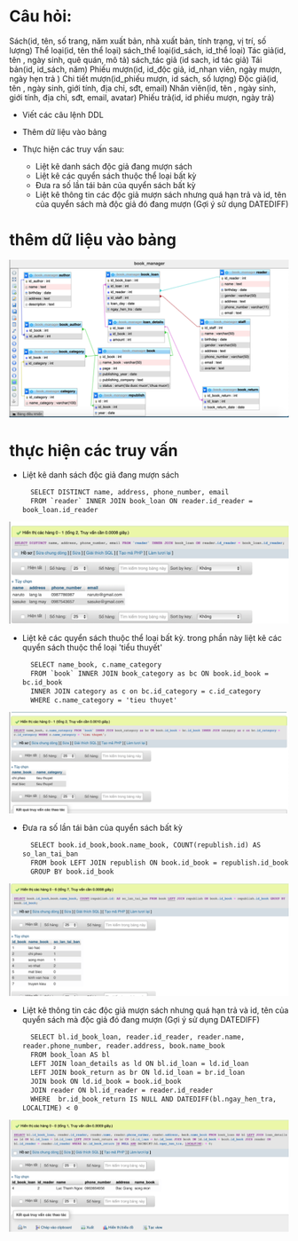 # Câu hỏi:
Sách(id, tên, số trang, năm xuất bản, nhà xuất bản, tính trạng, vị trí, số lượng)
Thể loại(id, tên thể loại)
sách_thể loại(id_sách, id_thể loại)
Tác giả(id, tên , ngày sinh, quê quán, mô tả)
sách_tác giả (id sach, id tác giả)
Tái bản(id, id_sách, năm)
Phiếu mượn(id, id_độc giả, id_nhan viên, ngày mượn, ngày hẹn trả )
Chi tiết mượn(id_phiếu mượn, id sách, số lượng)
Độc giả(id, tên , ngày sinh, giới tính, địa chỉ, sđt, email)
Nhân viên(id, tên , ngày sinh, giới tính, địa chỉ, sđt, email, avatar)
Phiếu trả(id, id phiếu mượn, ngày trả)

* Viết các câu lệnh DDL
* Thêm dữ liệu vào bảng
* Thực hiện các truy vấn sau:

    - Liệt kê danh sách độc giả đang mượn sách
    - Liệt kê các quyển sách thuộc thể loại bất kỳ
    - Đưa ra số lần tái bản của quyển sách bất kỳ
    - Liệt kê thông tin các độc giả mượn sách nhưng quá hạn trả và id, tên của quyển sách mà độc giả đó đang mượn (Gợi ý sử dụng DATEDIFF)

# thêm dữ liệu vào bảng

![relationship](./image/relationship.png)


# thực hiện các truy vấn

* Liệt kê danh sách độc giả đang mượn sách

        SELECT DISTINCT name, address, phone_number, email
        FROM `reader` INNER JOIN book_loan ON reader.id_reader = book_loan.id_reader 

![qr1](./image/qr1.png)

* Liệt kê các quyển sách thuộc thể loại bất kỳ.
trong phần này liệt kê các quyển sách thuộc thể loại 'tiểu thuyết'

        SELECT name_book, c.name_category
        FROM `book` INNER JOIN book_category as bc ON book.id_book = bc.id_book
        INNER JOIN category as c on bc.id_category = c.id_category
        WHERE c.name_category = 'tieu thuyet'


![qr2](./image/qr2.png)

* Đưa ra số lần tái bản của quyển sách bất kỳ

        SELECT book.id_book,book.name_book, COUNT(republish.id) AS so_lan_tai_ban
        FROM book LEFT JOIN republish ON book.id_book = republish.id_book
        GROUP BY book.id_book

![qr3](./image/qr3.png)

* Liệt kê thông tin các độc giả mượn sách nhưng quá hạn trả và id, tên của quyển sách mà độc giả đó đang mượn (Gợi ý sử dụng DATEDIFF)

        SELECT bl.id_book_loan, reader.id_reader, reader.name, reader.phone_number, reader.address, book.name_book
        FROM book_loan AS bl
        LEFT JOIN loan_details as ld ON bl.id_loan = ld.id_loan
        LEFT JOIN book_return as br ON ld.id_loan = br.id_loan
        JOIN book ON ld.id_book = book.id_book
        JOIN reader ON bl.id_reader = reader.id_reader
        WHERE  br.id_book_return IS NULL AND DATEDIFF(bl.ngay_hen_tra, LOCALTIME) < 0

![qr4](./image/qr4.png)
